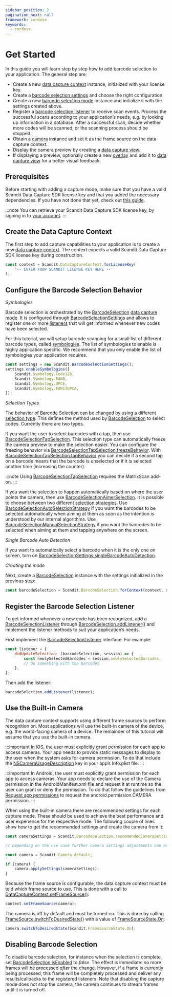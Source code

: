 ```yaml
---
sidebar_position: 2
pagination_next: null
framework: cordova
keywords:
  - cordova
---
```


# Get Started

In this guide you will learn step by step how to add barcode selection to your application. The general step are:

- Create a new [data capture context](https://docs.scandit.com/data-capture-sdk/cordova/core/api/data-capture-context.html#class-scandit.datacapture.core.DataCaptureContext) instance, initialized with your license key.
- Create a [barcode selection settings](https://docs.scandit.com/data-capture-sdk/cordova/barcode-capture/api/barcode-selection-settings.html#class-scandit.datacapture.barcode.selection.BarcodeSelectionSettings) and choose the right configuration.
- Create a new [barcode selection mode](https://docs.scandit.com/data-capture-sdk/cordova/barcode-capture/api/barcode-selection.html#class-scandit.datacapture.barcode.selection.BarcodeSelection) instance and initialize it with the settings created above.
- Register a [barcode selection listener](https://docs.scandit.com/data-capture-sdk/cordova/barcode-capture/api/barcode-selection-listener.html#interface-scandit.datacapture.barcode.selection.IBarcodeSelectionListener) to receive scan events. Process the successful scans according to your application’s needs, e.g. by looking up information in a database. After a successful scan, decide whether more codes will be scanned, or the scanning process should be stopped.
- Obtain a [camera](https://docs.scandit.com/data-capture-sdk/cordova/core/api/camera.html#class-scandit.datacapture.core.Camera) instance and set it as the frame source on the data capture context.
- Display the camera preview by creating a [data capture view](https://docs.scandit.com/data-capture-sdk/cordova/core/api/ui/data-capture-view.html#class-scandit.datacapture.core.ui.DataCaptureView).
- If displaying a preview, optionally create a new [overlay](https://docs.scandit.com/data-capture-sdk/cordova/barcode-capture/api/ui/barcode-selection-basic-overlay.html#class-scandit.datacapture.barcode.selection.ui.BarcodeSelectionBasicOverlay) and add it to [data capture view](https://docs.scandit.com/data-capture-sdk/cordova/core/api/ui/data-capture-view.html#class-scandit.datacapture.core.ui.DataCaptureView) for a better visual feedback.

## Prerequisites

Before starting with adding a capture mode, make sure that you have a valid Scandit Data Capture SDK license key and that you added the necessary dependencies. If you have not done that yet, check out [this guide](../add-sdk.md).

:::note
You can retrieve your Scandit Data Capture SDK license key, by signing in to [your account](https://ssl.scandit.com/dashboard/sign-in).
:::

## Create the Data Capture Context

The first step to add capture capabilities to your application is to create a new [data capture context](https://docs.scandit.com/data-capture-sdk/cordova/core/api/data-capture-context.html#class-scandit.datacapture.core.DataCaptureContext). The context expects a valid Scandit Data Capture SDK license key during construction.

```js
const context = Scandit.DataCaptureContext.forLicenseKey(
	'-- ENTER YOUR SCANDIT LICENSE KEY HERE --'
);
```

## Configure the Barcode Selection Behavior

_Symbologies_

Barcode selection is orchestrated by the [BarcodeSelection](https://docs.scandit.com/data-capture-sdk/cordova/barcode-capture/api/barcode-selection.html#class-scandit.datacapture.barcode.selection.BarcodeSelection) [data capture mode](https://docs.scandit.com/data-capture-sdk/cordova/core/api/data-capture-mode.html#interface-scandit.datacapture.core.IDataCaptureMode). It is configured through [BarcodeSelectionSettings](https://docs.scandit.com/data-capture-sdk/cordova/barcode-capture/api/barcode-selection-settings.html#class-scandit.datacapture.barcode.selection.BarcodeSelectionSettings) and allows to register one or more [listeners](https://docs.scandit.com/data-capture-sdk/cordova/barcode-capture/api/barcode-selection-listener.html#interface-scandit.datacapture.barcode.selection.IBarcodeSelectionListener) that will get informed whenever new codes have been selected.

For this tutorial, we will setup barcode scanning for a small list of different barcode types, called [symbologies](https://docs.scandit.com/data-capture-sdk/cordova/barcode-capture/api/symbology.html#enum-scandit.datacapture.barcode.Symbology). The list of symbologies to enable is highly application specific. We recommend that you only enable the list of symbologies your application requires.

```js
const settings = new Scandit.BarcodeSelectionSettings();
settings.enableSymbologies([
	Scandit.Symbology.Code128,
	Scandit.Symbology.EAN8,
	Scandit.Symbology.UPCE,
	Scandit.Symbology.EAN13UPCA,
]);
```

_Selection Types_

The behavior of Barcode Selection can be changed by using a different [selection
type](https://docs.scandit.com/data-capture-sdk/cordova/barcode-capture/api/barcode-selection-type.html#interface-scandit.datacapture.barcode.selection.IBarcodeSelectionType). This defines the method used by [BarcodeSelection](https://docs.scandit.com/data-capture-sdk/cordova/barcode-capture/api/barcode-selection.html#class-scandit.datacapture.barcode.selection.BarcodeSelection) to select codes. Currently there are two types.

If you want the user to select barcodes with a tap, then use
[BarcodeSelectionTapSelection](https://docs.scandit.com/data-capture-sdk/cordova/barcode-capture/api/barcode-selection-tap-selection.html#class-scandit.datacapture.barcode.selection.BarcodeSelectionTapSelection). This selection type can automatically freeze the camera preview to make the selection easier. You can configure the freezing behavior via [BarcodeSelectionTapSelection.freezeBehavior](https://docs.scandit.com/data-capture-sdk/cordova/barcode-capture/api/barcode-selection-tap-selection.html#property-scandit.datacapture.barcode.selection.BarcodeSelectionTapSelection.FreezeBehavior). With
[BarcodeSelectionTapSelection.tapBehavior](https://docs.scandit.com/data-capture-sdk/cordova/barcode-capture/api/barcode-selection-tap-selection.html#property-scandit.datacapture.barcode.selection.BarcodeSelectionTapSelection.TapBehavior) you can decide if a second tap on a barcode means that the barcode is unselected or if it is selected another time (increasing the counter).

:::note
Using [BarcodeSelectionTapSelection](https://docs.scandit.com/data-capture-sdk/cordova/barcode-capture/api/barcode-selection-tap-selection.html#class-scandit.datacapture.barcode.selection.BarcodeSelectionTapSelection) requires the MatrixScan add-on.
:::

If you want the selection to happen automatically based on where the user points the camera, then use [BarcodeSelectionAimerSelection](https://docs.scandit.com/data-capture-sdk/cordova/barcode-capture/api/barcode-selection-aimer-selection.html#class-scandit.datacapture.barcode.selection.BarcodeSelectionAimerSelection). It is possible to choose between two different [selection strategies](https://docs.scandit.com/data-capture-sdk/cordova/barcode-capture/api/barcode-selection-strategy.html#interface-scandit.datacapture.barcode.selection.IBarcodeSelectionStrategy). Use [BarcodeSelectionAutoSelectionStrategy](https://docs.scandit.com/data-capture-sdk/cordova/barcode-capture/api/barcode-selection-strategy.html#class-scandit.datacapture.barcode.selection.BarcodeSelectionAutoSelectionStrategy) if you want the barcodes to be selected automatically when aiming at them as soon as the intention is understood by our internal algorithms. Use [BarcodeSelectionManualSelectionStrategy](https://docs.scandit.com/data-capture-sdk/cordova/barcode-capture/api/barcode-selection-strategy.html#class-scandit.datacapture.barcode.selection.BarcodeSelectionManualSelectionStrategy) if you want the barcodes to be selected when aiming at them and tapping anywhere on the screen.

_Single Barcode Auto Detection_

If you want to automatically select a barcode when it is the only one on screen, turn on [BarcodeSelectionSettings.singleBarcodeAutoDetection](https://docs.scandit.com/data-capture-sdk/cordova/barcode-capture/api/barcode-selection-settings.html#property-scandit.datacapture.barcode.selection.BarcodeSelectionSettings.SingleBarcodeAutoDetection).

_Creating the mode_

Next, create a [BarcodeSelection](https://docs.scandit.com/data-capture-sdk/cordova/barcode-capture/api/barcode-selection.html#class-scandit.datacapture.barcode.selection.BarcodeSelection) instance with the settings initialized in the previous step:

```js
const barcodeSelection = Scandit.BarcodeSelection.forContext(context, settings);
```

## Register the Barcode Selection Listener

To get informed whenever a new code has been recognized, add a [BarcodeSelectionListener](https://docs.scandit.com/data-capture-sdk/cordova/barcode-capture/api/barcode-selection-listener.html#interface-scandit.datacapture.barcode.selection.IBarcodeSelectionListener) through [BarcodeSelection.addListener()](https://docs.scandit.com/data-capture-sdk/cordova/barcode-capture/api/barcode-selection.html#method-scandit.datacapture.barcode.selection.BarcodeSelection.AddListener) and implement the listener methods to suit your application’s needs.

First implement the [BarcodeSelectionListener](https://docs.scandit.com/data-capture-sdk/cordova/barcode-capture/api/barcode-selection-listener.html#interface-scandit.datacapture.barcode.selection.IBarcodeSelectionListener) interface. For example:

```js
const listener = {
	didUpdateSelection: (barcodeSelection, session) => {
		const newlySelectedBarcodes = session.newlySelectedBarcodes;
		// Do something with the barcodes
	},
};
```

Then add the listener:

```js
barcodeSelection.addListener(listener);
```

## Use the Built-in Camera

The data capture context supports using different frame sources to perform recognition on. Most applications will use the built-in camera of the device, e.g. the world-facing camera of a device. The remainder of this tutorial will assume that you use the built-in camera.

:::important
In iOS, the user must explicitly grant permission for each app to access cameras. Your app needs to provide static messages to display to the user when the system asks for camera permission. To do that include the [NSCameraUsageDescription](https://developer.apple.com/documentation/bundleresources/information%5Fproperty%5Flist/nscamerausagedescription)
key in your app’s Info.plist file.
:::

:::important
In Android, the user must explicitly grant permission for each app to access cameras. Your app needs to declare the use of the Camera permission in the AndroidManifest.xml file and request it at runtime so the user can grant or deny the permission. To do that follow the guidelines from [Request app permissions](https://developer.android.com/training/permissions/requesting) to request the android.permission.CAMERA permission.
:::

When using the built-in camera there are recommended settings for each capture mode. These should be used to achieve the best performance and user experience for the respective mode. The following couple of lines show how to get the
recommended settings and create the camera from it:

```js
const cameraSettings = Scandit.BarcodeSelection.recommendedCameraSettings;

// Depending on the use case further camera settings adjustments can be made here.

const camera = Scandit.Camera.default;

if (camera) {
	camera.applySettings(cameraSettings);
}
```

Because the frame source is configurable, the data capture context must be told which frame source to use. This is done with a call to
[DataCaptureContext.setFrameSource()](https://docs.scandit.com/data-capture-sdk/cordova/core/api/data-capture-context.html#method-scandit.datacapture.core.DataCaptureContext.SetFrameSourceAsync):

```js
context.setFrameSource(camera);
```

The camera is off by default and must be turned on. This is done by calling [FrameSource.switchToDesiredState()](https://docs.scandit.com/data-capture-sdk/cordova/core/api/frame-source.html#method-scandit.datacapture.core.IFrameSource.SwitchToDesiredStateAsync) with a value of
[FrameSourceState.On](https://docs.scandit.com/data-capture-sdk/cordova/core/api/frame-source.html#value-scandit.datacapture.core.FrameSourceState.On):

```js
camera.switchToDesiredState(Scandit.FrameSourceState.On);
```

## Disabling Barcode Selection

To disable barcode selection, for instance when the selection is complete, set [BarcodeSelection.isEnabled](https://docs.scandit.com/data-capture-sdk/cordova/barcode-capture/api/barcode-selection.html#property-scandit.datacapture.barcode.selection.BarcodeSelection.IsEnabled) to _false_. The effect is immediate: no more frames will be processed _after_ the change. However, if a frame is currently being processed, this frame will be completely processed and deliver any results/callbacks to the registered listeners. Note that disabling the capture mode does not stop the camera, the camera continues to stream frames until it is turned off.
